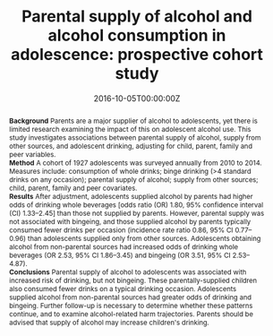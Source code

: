 ﻿---
title: "Parental supply of alcohol and alcohol consumption in adolescence: prospective cohort study"
authors:
- Richard P Mattick
- Monika Wadolowski
- Alexandra Aiken
- admin
- Delyse Hutchinson
- Jackob Najman
- Tim Slade
- Raimond Bruno
- Nyanda McBride
- Louisa Degenhardt
- Kypros Kypri
date: "2016-10-05T00:00:00Z"
publishDate: "2016-10-05T00:00:00Z"
doi: "10.1017/S0033291716002373"
url_source: "https://www.cambridge.org/core/journals/psychological-medicine/article/parental-supply-of-alcohol-and-alcohol-consumption-in-adolescence-prospective-cohort-study/CE8903F9DD77A2143E2D2A85C20851AD"
abstract: "**Background**
Parents are a major supplier of alcohol to adolescents, yet there is limited research examining the impact of this on adolescent alcohol use. This study investigates associations between parental supply of alcohol, supply from other sources, and adolescent drinking, adjusting for child, parent, family and peer variables.
<br>**Method**
A cohort of 1927 adolescents was surveyed annually from 2010 to 2014. Measures include: consumption of whole drinks; binge drinking (>4 standard drinks on any occasion); parental supply of alcohol; supply from other sources; child, parent, family and peer covariates.
<br>**Results**
After adjustment, adolescents supplied alcohol by parents had higher odds of drinking whole beverages [odds ratio (OR) 1.80, 95% confidence interval (CI) 1.33–2.45] than those not supplied by parents. However, parental supply was not associated with bingeing, and those supplied alcohol by parents typically consumed fewer drinks per occasion (incidence rate ratio 0.86, 95% CI 0.77–0.96) than adolescents supplied only from other sources. Adolescents obtaining alcohol from non-parental sources had increased odds of drinking whole beverages (OR 2.53, 95% CI 1.86–3.45) and bingeing (OR 3.51, 95% CI 2.53–4.87).
<br>**Conclusions**
Parental supply of alcohol to adolescents was associated with increased risk of drinking, but not bingeing. These parentally-supplied children also consumed fewer drinks on a typical drinking occasion. Adolescents supplied alcohol from non-parental sources had greater odds of drinking and bingeing. Further follow-up is necessary to determine whether these patterns continue, and to examine alcohol-related harm trajectories. Parents should be advised that supply of alcohol may increase children's drinking."
featured: false
image:
  caption: 'Image credit: [**the drinks business**]'
  focal_point: ""
  preview_only: false
projects:
- APSALS
publication: 'Psychological Medicine 47(2)'
publication_short: ""
publication_types:
- "2"
summary: Longitudinal analysis of the association between parental supply of alcohol and subsequent drinking/binge drinking.
tags:
- Alcohol
- Adolescence
- Longitudinal cohort study
---
